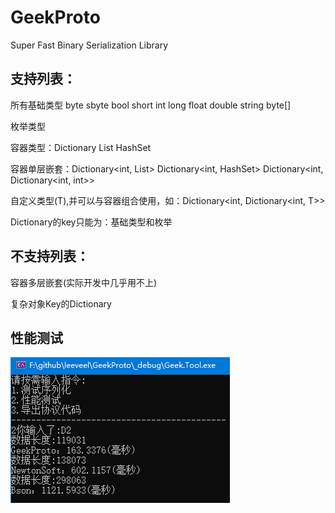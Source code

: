 # GeekProto
Super Fast Binary Serialization Library

## 支持列表： ##
所有基础类型 byte sbyte bool short int long float double string byte[]

枚举类型

容器类型：Dictionary List HashSet

容器单层嵌套：Dictionary<int, List<int>> Dictionary<int, HashSet<int>> Dictionary<int, Dictionary<int, int>>

自定义类型(T),并可以与容器组合使用，如：Dictionary<int, Dictionary<int, T>>

Dictionary的key只能为：基础类型和枚举

## 不支持列表： ##
容器多层嵌套(实际开发中几乎用不上)

复杂对象Key的Dictionary

## 性能测试 ##

![](https://github.com/leeveel/GeekProto/blob/main/Doc/test.png)
  
